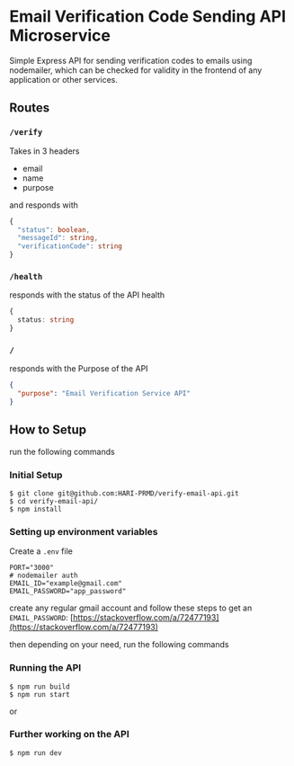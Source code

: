 # Email Verification Code Sending API Microservice

Simple Express API for sending verification codes to emails using nodemailer,
which can be checked for validity in the frontend of any application or other services.

## Routes

### `/verify`

Takes in 3 headers

- email
- name
- purpose

and responds with

```typescript
{
  "status": boolean,
  "messageId": string,
  "verificationCode": string
}
```

### `/health`

responds with the status of the API health

```typescript
{
  status: string
}
```

### `/`

responds with the Purpose of the API

```json
{
  "purpose": "Email Verification Service API"
}
```

## How to Setup

run the following commands

### Initial Setup

```console
$ git clone git@github.com:HARI-PRMD/verify-email-api.git
$ cd verify-email-api/
$ npm install
```

### Setting up environment variables

Create a `.env` file

```.env
PORT="3000"
# nodemailer auth
EMAIL_ID="example@gmail.com"
EMAIL_PASSWORD="app_password"
```

create any regular gmail account and follow these steps to get an `EMAIL_PASSWORD`: [https://stackoverflow.com/a/72477193](https://stackoverflow.com/a/72477193)

then depending on your need, run the following commands

### Running the API

```console
$ npm run build
$ npm run start
```

or

### Further working on the API

```console
$ npm run dev
```
